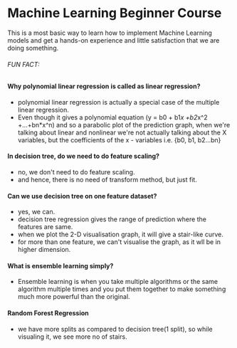 # Machine Learning Beginner Course 
This is a most basic way to learn how to implement Machine Learning models and get a hands-on experience and little satisfaction that we are doing something.

###### FUN FACT:
#### Why polynomial linear regression is called as linear regression?
- polynomial linear regression is actually a special case of the multiple linear regression.
- Even though it gives a polynomial equation (y = b0 + b1*x +b2*x^2 +...+bn*x^n) and so a parabolic plot of the prediction graph, when we're talking about linear and nonlinear we're not actually talking about the X variables, but the coefficients of the x - variables i.e. {b0, b1, b2...bn}
 
#### In decision tree, do we need to do feature scaling?
- no, we don't need to do feature scaling.
- and hence, there is no need of transform method, but just fit.
#### Can we use decision tree on one feature dataset?
- yes, we can. 
- decision tree regression gives the range of prediction where the features are same.
- when we plot the 2-D visualisation graph, it will give a stair-like curve.
- for more than one feature, we can't visualise the graph, as it wll be in higher dimension.
#### What is ensemble learning simply?
- Ensemble learning is when you take multiple algorithms or the same algorithm multiple times and you put them together to make something much more powerful than the original.
#### Random Forest Regression
- we have more splits as compared to decision tree(1 split), so while visualing it, we see more no of stairs.
